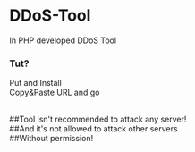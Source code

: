 # DDoS-Tool
In PHP developed DDoS Tool

### Tut?

Put and Install<br>
Copy&Paste URL and go<br><br>

##Tool isn't recommended to attack any server!<br>
##And it's not allowed to attack other servers<br>
##Without permission!
